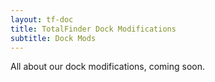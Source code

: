 ```yaml
---
layout: tf-doc
title: TotalFinder Dock Modifications
subtitle: Dock Mods
---
```


All about our dock modifications, coming soon.